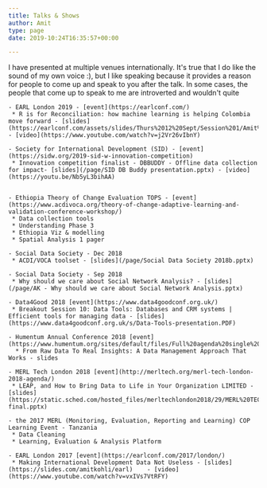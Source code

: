 ```yaml
---
title: Talks & Shows
author: Amit
type: page
date: 2019-10:24T16:35:57+00:00

---
```


I have presented at multiple venues internationally. It's true that I do like the sound of my own voice :), but I like speaking because it provides a reason for people to come up and speak to you after the talk. In some cases, the people that come up to speak to me are introverted and wouldn't quite 

    - EARL London 2019 - [event](https://earlconf.com/) 
     * R is for Reconciliation: how machine learning is helping Colombia move forward - [slides](https://earlconf.com/assets/slides/Thurs%2012%20Sept/Session%201/Amit%20Kohli.pptx) - [video](https://www.youtube.com/watch?v=j2Vr26vIbnY)

    - Society for International Development (SID) - [event](https://sidw.org/2019-sid-w-innovation-competition)
     * Innovation competition finalist - DBBUDDY - Offline data collection for impact- [slides](/page/SID DB Buddy presentation.pptx) - [video](https://youtu.be/Nb5yL3bihAA)
 

    - Ethiopia Theory of Change Evaluation TOPS - [event](https://www.acdivoca.org/theory-of-change-adaptive-learning-and-validation-conference-workshop/)
     * Data collection tools
     * Understanding Phase 3
     * Ethiopia Viz & modelling
     * Spatial Analysis 1 pager 

    - Social Data Society - Dec 2018 
     * ACDI/VOCA toolset - [slides](/page/Social Data Society 2018b.pptx)
 
    - Social Data Society - Sep 2018 
     * Why should we care about Social Network Analysis? - [slides](/page/AK - Why should we care about Social Network Analysis.pptx)
 
    - Data4Good 2018 [event](https://www.data4goodconf.org.uk/) 
     * Breakout Session 10: Data Tools: Databases and CRM systems | Efficient tools for managing data - [slides](https://www.data4goodconf.org.uk/s/Data-Tools-presentation.PDF)
 
    - Humentum Annual Conference 2018 [event](https://www.humentum.org/sites/default/files/Full%20agenda%20single%20pages_0.pdf)
      * From Raw Data To Real Insights: A Data Management Approach That Works - slides
 
    - MERL Tech London 2018 [event](http://merltech.org/merl-tech-london-2018-agenda/)
     * LEAP, and How to Bring Data to Life in Your Organization LIMITED - [slides](https://static.sched.com/hosted_files/merltechlondon2018/29/MERL%20TECH%202018_ACDIVOCA-final.pptx)
 
    - the 2017 MERL (Monitoring, Evaluation, Reporting and Learning) COP Learning Event - Tanzania
     * Data Cleaning 
     * Learning, Evaluation & Analysis Platform
 
    - EARL London 2017 [event](https://earlconf.com/2017/london/)
     * Making International Development Data Not Useless - [slides](https://slides.com/amitkohli/earl)    - [video](https://www.youtube.com/watch?v=vxIVs7VtRFY)
